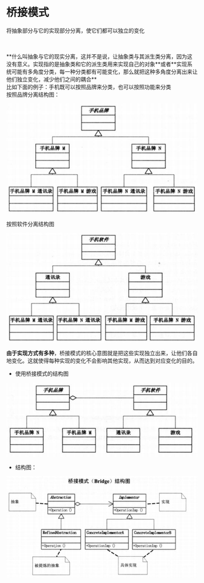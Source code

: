 # 桥接模式
将抽象部分与它的实现部分分离，使它们都可以独立的变化

<br>
<br>**什么叫抽象与它的现实分离，这并不是说，让抽象类与其派生类分离，因为这没有意义。实现指的是抽象类和它的派生类用来实现自己的对象**或者**实现系统可能有多角度分类，每一种分类都有可能变化，那么就把这种多角度分离出来让他们独立变化，减少他们之间的耦合**
<br>
比如下面的例子：手机既可以按照品牌来分类，也可以按照功能来分类
<br>
按照品牌分离结构图：

![结构图](https://github.com/shanyao19940801/BookeNote/blob/master/ReadingNotes/DaHuaSheJiMoShi/src/main/java/com/yao/chapter22_bridge/image/bridge1.PNG)

按照软件分离结构图

![结构图](https://github.com/shanyao19940801/BookeNote/blob/master/ReadingNotes/DaHuaSheJiMoShi/src/main/java/com/yao/chapter22_bridge/image/bridge2.PNG)


**由于实现方式有多种**，桥接模式的核心意图就是把这些实现独立出来，让他们各自地变化。这就使得每种实现的变化不会影响其他实现，从而达到对应变化的目的。

* 使用桥接模式的结构图

![结构图](https://github.com/shanyao19940801/BookeNote/blob/master/ReadingNotes/DaHuaSheJiMoShi/src/main/java/com/yao/chapter22_bridge/image/bridge3.PNG)

* 结构图：

![桥接模式](https://github.com/shanyao19940801/BookeNote/blob/master/ReadingNotes/DaHuaSheJiMoShi/src/main/java/com/yao/chapter22_bridge/image/bridge.PNG) 